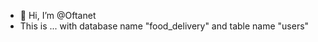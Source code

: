- 👋 Hi, I’m @Oftanet
- This is ... with database name "food_delivery" and table name "users"

<!---
Oftanet/Oftanet is a ✨ special ✨ repository because its `README.md` (this file) appears on your GitHub profile.
You can click the Preview link to take a look at your changes.
--->
